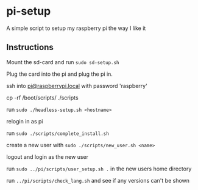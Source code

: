 # pi-setup
A simple script to setup my raspberry pi the way I like it


## Instructions

Mount the sd-card and run `sudo sd-setup.sh`

Plug the card into the pi and plug the pi in.

ssh into pi@raspberrypi.local with password 'raspberry'

cp -rf /boot/scripts/ ./scripts

run `sudo ./headless-setup.sh <hostname>`

relogin in as pi

run `sudo ./scripts/complete_install.sh`

create a new user with `sudo ./scripts/new_user.sh <name>`

logout and login as the new user

run `sudo ../pi/scripts/user_setup.sh .` in the new users home directory

run `../pi/scripts/check_lang.sh` and see if any versions can't be shown